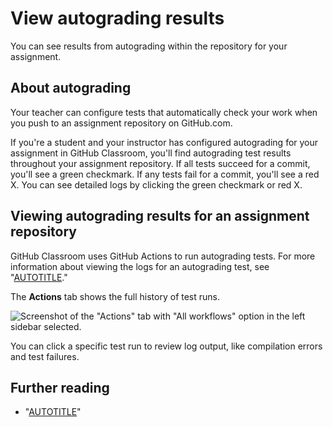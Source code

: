# View autograding results

You can see results from autograding within the repository for your assignment.

## About autograding

Your teacher can configure tests that automatically check your work when you push to an assignment repository on GitHub.com.

If you're a student and your instructor has configured autograding for your assignment in GitHub Classroom, you'll find autograding test results throughout your assignment repository. If all tests succeed for a commit, you'll see a green checkmark. If any tests fail for a commit, you'll see a red X. You can see detailed logs by clicking the green checkmark or red X.

## Viewing autograding results for an assignment repository

GitHub Classroom uses GitHub Actions to run autograding tests. For more information about viewing the logs for an autograding test, see "[AUTOTITLE](/actions/monitoring-and-troubleshooting-workflows/using-workflow-run-logs#viewing-logs-to-diagnose-failures)."

The **Actions** tab shows the full history of test runs.

![Screenshot of the "Actions" tab with "All workflows" option in the left sidebar selected.](/assets/images/help/classroom/autograding-actions-tab.png)

You can click a specific test run to review log output, like compilation errors and test failures.

## Further reading

- "[AUTOTITLE](/pull-requests/collaborating-with-pull-requests/collaborating-on-repositories-with-code-quality-features/about-status-checks)"
